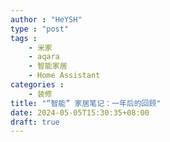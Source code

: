 ```yaml
---
author : "HeYSH"
type : "post"
tags :
    - 米家
    - aqara
    - 智能家居
    - Home Assistant
categories :
    - 装修
title: "“智能” 家居笔记：一年后的回顾"
date: 2024-05-05T15:30:35+08:00
draft: true
---
```


